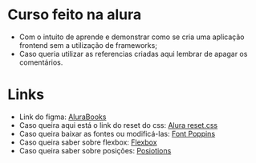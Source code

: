 # Curso feito na alura
- Com o intuito de aprende e demonstrar como se cria uma aplicação frontend sem a utilização de frameworks;
- Caso queria utilizar as referencias criadas aqui lembrar de apagar os comentários.

# Links 
- Link do figma: <a href="https://www.figma.com/file/sSMbIqKaGBd66Y8roxTk2p/AluraBooks?t=Fpg8UAT22Ezp2Akb-0">AluraBooks</a>
- Caso queira aqui está o link do reset do css: <a href="https://www.alura.com.br/artigos/o-que-e-reset-css">Alura reset.css</a>
- Caso queira baixar as fontes ou modificá-las: <a href="https://fonts.google.com/specimen/Poppins?query=poppins">Font Poppins</a>
- Caso queira saber sobre flexbox: <a href="https://www.alura.com.br/artigos/css-guia-do-flexbox">Flexbox</a>
- Caso queira saber sobre posições: <a href="https://www.alura.com.br/artigos/entenda-a-propriedade-position-css">Posiotions</a>